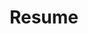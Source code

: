 ---
layout: cv
permalink: /resume/
title: Resume
nav: true
nav_order: 4
cv_pdf: ResumeFinal2.pdf
description: Below is a short-summary of my resume. My full resume can be accessed by clicking the PDF icon to the right.
---